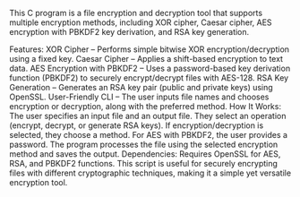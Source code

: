 This C program is a file encryption and decryption tool that supports multiple encryption methods, including XOR cipher, Caesar cipher, AES encryption with PBKDF2 key derivation, and RSA key generation.

Features:
XOR Cipher – Performs simple bitwise XOR encryption/decryption using a fixed key.
Caesar Cipher – Applies a shift-based encryption to text data.
AES Encryption with PBKDF2 – Uses a password-based key derivation function (PBKDF2) to securely encrypt/decrypt files with AES-128.
RSA Key Generation – Generates an RSA key pair (public and private keys) using OpenSSL.
User-Friendly CLI – The user inputs file names and chooses encryption or decryption, along with the preferred method.
How It Works:
The user specifies an input file and an output file.
They select an operation (encrypt, decrypt, or generate RSA keys).
If encryption/decryption is selected, they choose a method.
For AES with PBKDF2, the user provides a password.
The program processes the file using the selected encryption method and saves the output.
Dependencies:
Requires OpenSSL for AES, RSA, and PBKDF2 functions.
This script is useful for securely encrypting files with different cryptographic techniques, making it a simple yet versatile encryption tool.
